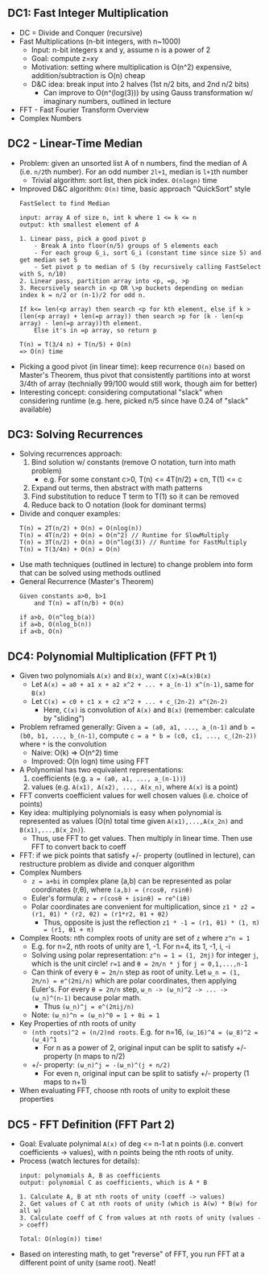 ## DC1: Fast Integer Multiplication

- DC = Divide and Conquer (recursive)
- Fast Multiplications (n-bit integers, with n~1000)
    - Input: n-bit integers x and y, assume n is a power of 2
    - Goal: compute z=xy
    - Motivation: setting where multiplication is O(n^2) expensive, addition/subtraction is O(n) cheap
    - D&C idea: break input into 2 halves (1st n/2 bits, and 2nd n/2 bits)
        - Can improve to O(n^(log(3))) by using Gauss transformation w/ imaginary numbers, outlined in lecture
- FFT - Fast Fourier Transform Overview
- Complex Numbers


## DC2 - Linear-Time Median

- Problem: given an unsorted list A of n numbers, find the median of A (i.e. `n/2`th number). For an odd number `2l+1`, median is `l+1`th number
    - Trivial algorithm: sort list, then pick index. `O(nlogn)` time
- Improved D&C algorithm: `O(n)` time, basic approach "QuickSort" style
	```text
    FastSelect to find Median
    
    input: array A of size n, int k where 1 <= k <= n
    output: kth smallest element of A
    
    1. Linear pass, pick a good pivot p
        - Break A into floor(n/5) groups of 5 elements each
        - For each group G_i, sort G_i (constant time since size 5) and get median set S
        - Set pivot p to median of S (by recursively calling FastSelect with S, n/10)
    2. Linear pass, partition array into <p, =p, >p
    3. Recursively search in <p OR \>p buckets depending on median index k = n/2 or (n-1)/2 for odd n.

	If k<= len(<p array) then search <p for kth element, else if k > (len(<p array) + len(=p array)) then search >p for (k - len(<p array) - len(=p array))th element.
        Else it's in =p array, so return p
    
    T(n) = T(3/4 n) + T(n/5) + O(n)
    => O(n) time
    ```
- Picking a good pivot (in linear time): keep recurrence `O(n)` based on Master's Theorem, thus pivot that consistently partitions into at worst 3/4th of array (technially 99/100 would still work, though aim for better)
- Interesting concept: considering computational "slack" when considering runtime (e.g. here, picked n/5 since have 0.24 of "slack" available)

## DC3: Solving Recurrences

- Solving recurrences approach:
    1.  Bind solution w/ constants (remove O notation, turn into math problem)
        - e.g. For some constant c>0, T(n) <= 4T(n/2) + cn, T(1) <= c
    2.  Expand out terms, then abstract with math patterns
    3.  Find substitution to reduce T term to T(1) so it can be removed
    4.  Reduce back to O notation (look for dominant terms)
- Divide and conquer examples:
	```text
    T(n) = 2T(n/2) + O(n) = O(nlog(n))
    T(n) = 4T(n/2) + O(n) = O(n^2) // Runtime for SlowMultiply
    T(n) = 3T(n/2) + O(n) = O(n^log(3)) // Runtime for FastMultiply
    T(n) = T(3/4n) + O(n) = O(n)
    ```
- Use math techniques (outlined in lecture) to change problem into form that can be solved using methods outlined
- General Recurrence (Master's Theorem)
	```text
    Given constants a>0, b>1
        and T(n) = aT(n/b) + O(n)
    
    if a>b, O(n^log_b(a))
    if a=b, O(nlog_b(n))
    if a<b, O(n)
    ```

## DC4: Polynomial Multiplication (FFT Pt 1)

- Given two polynomials `A(x)` and `B(x)`, want `C(x)=A(x)B(x)`
    - Let `A(x) = a0 + a1 x + a2 x^2 + ... + a_(n-1) x^(n-1)`, same for `B(x)`
    - Let `C(x) = c0 + c1 x + c2 x^2 + ... + c_(2n-2) x^(2n-2)`
        - Here, `C(x)` is convolution of `A(x)` and `B(x)` (remember: calculate by "sliding")
- Problem reframed generally: Given `a = (a0, a1, ..., a_(n-1)` and `b = (b0, b1, ..., b_(n-1)`, compute `c = a * b = (c0, c1, ..., c_(2n-2))` where `*` is the convolution
    - Naive: O(k) => O(n^2) time
    - Improved: O(n logn) time using FFT
- A Polynomial has two equivalent representations:
	1.  coefficients (e.g. `a = (a0, a1, ..., a_(n-1))`)
	2.  values (e.g. `A(x1), A(x2), ..., A(x_n)`, where `A(x)` is a point)
- FFT converts coefficient values for well chosen values (i.e. choice of points)
- Key idea: multiplying polynomials is easy when polynomial is represented as values (O(n) total time given `A(x1),...,A(x_2n)` and `B(x1),...,B(x_2n)`).
	- Thus, use FFT to get values. Then multiply in linear time. Then use FFT to convert back to coeff
- FFT: if we pick points that satisfy +/- property (outlined in lecture), can restructure problem as divide and conquer algorithm
- Complex Numbers
    - `z = a+bi` in complex plane (a,b) can be represented as polar coordinates (r,θ), where `(a,b) = (rcosθ, rsinθ)`
	- Euler's formula: `z = r(cosθ + isinθ) = re^(iθ)`
    - Polar coordinates are convenient for multiplication, since `z1 * z2 = (r1, θ1) * (r2, θ2) = (r1*r2, θ1 + θ2)`
        - Thus, opposite is just the reflection `z1 * -1 = (r1, θ1) * (1, π) = (r1, θ1 + π)`
- Complex Roots: nth complex roots of unity are set of `z` where `z^n = 1`
	- E.g. for n=2, nth roots of unity are 1, -1. For n=4, its 1, -1, i, -i
	- Solving using polar representation: `z^n = 1 = (1, 2πj)` for integer `j`, which is the unit circle! `r=1` and `θ = 2π/n * j` for `j = 0,1,...,n-1`
	- Can think of every `θ = 2π/n` step as root of unity. Let `ω_n = (1, 2π/n) = e^(2πi/n)` which are polar coordinates, then applying Euler's. For every `θ = 2π/n` step, `ω_n -> (ω_n)^2 -> ... -> (ω_n)^(n-1)` because polar math.
		- Thus `(ω_n)^j = e^(2πij/n)`
	- Note: `(ω_n)^n = (ω_n)^0 = 1 + 0i = 1`
- Key Properties of nth roots of unity
	- `(nth roots)^2 = (n/2)nd roots`. E.g. for n=16, `(ω_16)^4 = (ω_8)^2 = (ω_4)^1`
		- For n as a power of 2, original input can be split to satisfy +/- property (n maps to n/2)
	- \+/\- property: `(ω_n)^j = -(ω_n)^(j + n/2)`
		- For even n, original input can be split to satisfy +/- property (1 maps to n+1)
- When evaluating FFT, choose nth roots of unity to exploit these properties

## DC5 - FFT Definition (FFT Part 2)

- Goal: Evaluate polynimal `A(x)` of deg &lt;= n-1 at n points (i.e. convert coefficients -&gt; values), with n points being the nth roots of unity.
- Process (watch lectures for details):
	```text
	input: polynomials A, B as coefficients
	output: polynomial C as coefficients, which is A * B

	1. Calculate A, B at nth roots of unity (coeff -> values)
	2. Get values of C at nth roots of unity (which is A(w) * B(w) for all w)
	3. Calculate coeff of C from values at nth roots of unity (values -> coeff)

	Total: O(nlog(n)) time!
	```
- Based on interesting math, to get "reverse" of FFT, you run FFT at a different point of unity (same root). Neat!
